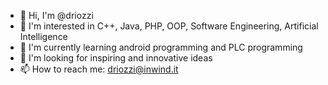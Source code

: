 - 👋 Hi, I'm @driozzi
- 👀 I'm interested in C++, Java, PHP, OOP, Software Engineering, Artificial Intelligence
- 🌱 I'm currently learning android programming and PLC programming
- 💞️ I'm looking for inspiring and innovative ideas
- 📫 How to reach me: driozzi@inwind.it

<!---
driozzi/driozzi is a ✨ special ✨ repository because its `README.md` (this file) appears on your GitHub profile.
You can click the Preview link to take a look at your changes.
--->
